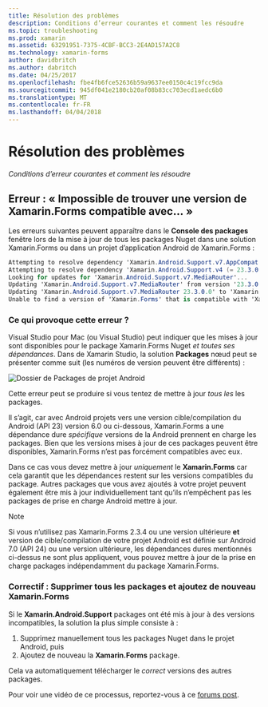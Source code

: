 ```yaml
---
title: Résolution des problèmes
description: Conditions d’erreur courantes et comment les résoudre
ms.topic: troubleshooting
ms.prod: xamarin
ms.assetid: 63291951-7375-4CBF-BCC3-2E4AD157A2C8
ms.technology: xamarin-forms
author: davidbritch
ms.author: dabritch
ms.date: 04/25/2017
ms.openlocfilehash: fbe4fb6fce52636b59a9637ee0150c4c19fcc9da
ms.sourcegitcommit: 945df041e2180cb20af08b83cc703ecd1aedc6b0
ms.translationtype: MT
ms.contentlocale: fr-FR
ms.lasthandoff: 04/04/2018
---
```

# <a name="troubleshooting"></a>Résolution des problèmes

_Conditions d’erreur courantes et comment les résoudre_

## <a name="error-unable-to-find-a-version-of-xamarinforms-compatible-with"></a>Erreur : « Impossible de trouver une version de Xamarin.Forms compatible avec... »

Les erreurs suivantes peuvent apparaître dans le **Console des packages** fenêtre lors de la mise à jour de tous les packages Nuget dans une solution Xamarin.Forms ou dans un projet d’application Android de Xamarin.Forms :

```csharp
Attempting to resolve dependency 'Xamarin.Android.Support.v7.AppCompat (= 23.3.0.0)'.
Attempting to resolve dependency 'Xamarin.Android.Support.v4 (= 23.3.0.0)'.
Looking for updates for 'Xamarin.Android.Support.v7.MediaRouter'...
Updating 'Xamarin.Android.Support.v7.MediaRouter' from version '23.3.0.0' to '23.3.1.0' in project 'Todo.Droid'.
Updating 'Xamarin.Android.Support.v7.MediaRouter 23.3.0.0' to 'Xamarin.Android.Support.v7.MediaRouter 23.3.1.0' failed.
Unable to find a version of 'Xamarin.Forms' that is compatible with 'Xamarin.Android.Support.v7.MediaRouter 23.3.0.0'.
```

### <a name="what-causes-this-error"></a>Ce qui provoque cette erreur ?

Visual Studio pour Mac (ou Visual Studio) peut indiquer que les mises à jour sont disponibles pour le package Xamarin.Forms Nuget *et toutes ses dépendances*. Dans de Xamarin Studio, la solution **Packages** nœud peut se présenter comme suit (les numéros de version peuvent être différents) :

![](images/updates-available.png "Dossier de Packages de projet Android")

Cette erreur peut se produire si vous tentez de mettre à jour _tous les_ les packages.

Il s’agit, car avec Android projets vers une version cible/compilation du Android (API 23) version 6.0 ou ci-dessous, Xamarin.Forms a une dépendance dure *spécifique* versions de la Android prennent en charge les packages. Bien que les versions mises à jour de ces packages peuvent être disponibles, Xamarin.Forms n’est pas forcément compatibles avec eux.

Dans ce cas vous devez mettre à jour _uniquement_ le **Xamarin.Forms** car cela garantit que les dépendances restent sur les versions compatibles du package. Autres packages que vous avez ajoutés à votre projet peuvent également être mis à jour individuellement tant qu’ils n’empêchent pas les packages de prise en charge Android mettre à jour.


> [!NOTE]
> Si vous n’utilisez pas Xamarin.Forms 2.3.4 ou une version ultérieure **et** version de cible/compilation de votre projet Android est définie sur Android 7.0 (API 24) ou une version ultérieure, les dépendances dures mentionnés ci-dessus ne sont plus appliquent, vous pouvez mettre à jour de la prise en charge packages indépendamment du package Xamarin.Forms.


### <a name="fix-remove-all-packages-and-re-add-xamarinforms"></a>Correctif : Supprimer tous les packages et ajoutez de nouveau Xamarin.Forms

Si le **Xamarin.Android.Support** packages ont été mis à jour à des versions incompatibles, la solution la plus simple consiste à :

1. Supprimez manuellement tous les packages Nuget dans le projet Android, puis
2. Ajoutez de nouveau la **Xamarin.Forms** package.

Cela va automatiquement télécharger le *correct* versions des autres packages.

Pour voir une vidéo de ce processus, reportez-vous à ce [forums post](https://forums.xamarin.com/discussion/comment/170012/#Comment_170012).
